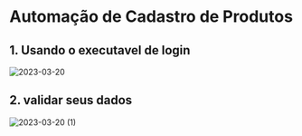 # Automação de Cadastro de Produtos

## 1. Usando o executavel de login
![2023-03-20](https://user-images.githubusercontent.com/91918988/226499564-e47311ce-8150-4352-b372-396a863f7af3.png)

## 2. validar seus dados
![2023-03-20 (1)](https://user-images.githubusercontent.com/91918988/226499817-0af6eca7-3d65-4d2b-89da-24a7d01f83d8.png)

